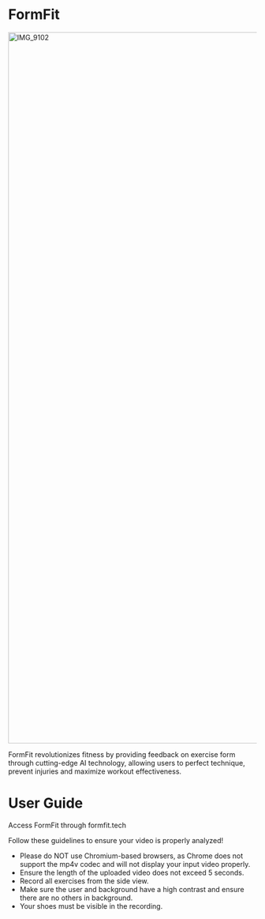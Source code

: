 # FormFit
<img width="1440" alt="IMG_9102" src="https://github.com/BANANAPEEL202/FormFit/assets/67805049/13702d97-81d5-4db8-b11a-9e609feb44bd">

FormFit revolutionizes fitness by providing feedback on exercise form through cutting-edge AI technology, allowing users to perfect technique, prevent injuries and maximize workout effectiveness.

# User Guide 
Access FormFit through formfit.tech

Follow these guidelines to ensure your video is properly analyzed!
- Please do NOT use Chromium-based browsers, as Chrome does not support the mp4v codec and will not display your input video properly. 
- Ensure the length of the uploaded video does not exceed 5 seconds. 
- Record all exercises from the side view. 
- Make sure the user and background have a high contrast and ensure there are no others in background.
- Your shoes must be visible in the recording.
